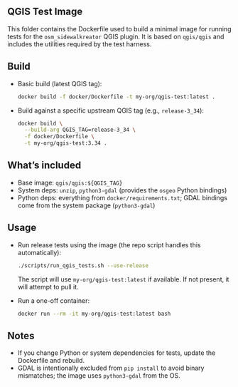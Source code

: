 ## QGIS Test Image

This folder contains the Dockerfile used to build a minimal image for running tests for the `osm_sidewalkreator` QGIS plugin. It is based on `qgis/qgis` and includes the utilities required by the test harness.

## Build

- Basic build (latest QGIS tag):
  
  ```sh
  docker build -f docker/Dockerfile -t my-org/qgis-test:latest .
  ```

- Build against a specific upstream QGIS tag (e.g., `release-3_34`):
  
  ```sh
  docker build \
    --build-arg QGIS_TAG=release-3_34 \
    -f docker/Dockerfile \
    -t my-org/qgis-test:3.34 .
  ```

## What’s included

- Base image: `qgis/qgis:${QGIS_TAG}`
- System deps: `unzip`, `python3-gdal` (provides the `osgeo` Python bindings)
- Python deps: everything from `docker/requirements.txt`; GDAL bindings come from the system package (`python3-gdal`)

## Usage

- Run release tests using the image (the repo script handles this automatically):
  
  ```sh
  ./scripts/run_qgis_tests.sh --use-release
  ```

  The script will use `my-org/qgis-test:latest` if available. If not present, it will attempt to pull it.

- Run a one-off container:
  
  ```sh
  docker run --rm -it my-org/qgis-test:latest bash
  ```

## Notes

- If you change Python or system dependencies for tests, update the Dockerfile and rebuild.
- GDAL is intentionally excluded from `pip install` to avoid binary mismatches; the image uses `python3-gdal` from the OS.
